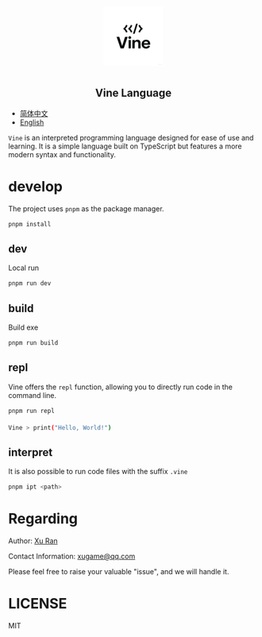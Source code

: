 <p align="center">
<img alt="logo" src="./resources/Vine.png" width="120" style="margin-bottom: 10px;">
</p>

<h2 align="center">Vine Language</h2>

- [简体中文](./README_CN.md)
- [English](./README.md)

`Vine` is an interpreted programming language designed for ease of use and learning. It is a simple language built on TypeScript but features a more modern syntax and functionality.

# develop

The project uses `pnpm` as the package manager.

```bash
pnpm install
```

## dev

Local run

```bash
pnpm run dev
```

## build

Build exe

```bash
pnpm run build
```

## repl

Vine offers the `repl` function, allowing you to directly run code in the command line.

```bash
pnpm run repl

Vine > print("Hello, World!")
```

## interpret

It is also possible to run code files with the suffix `.vine`

```bash
pnpm ipt <path>
```

# Regarding

Author: [Xu Ran](https://github.com/xiaoxustudio)

Contact Information: [xugame@qq.com](mailto:xugame@qq.com)

Please feel free to raise your valuable "issue", and we will handle it.

# LICENSE

MIT
